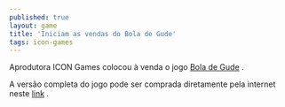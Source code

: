 ```yaml
---
published: true
layout: game
title: 'Iniciam as vendas do Bola de Gude'
tags: icon-games
---
```

Aprodutora ICON Games colocou à venda o jogo <a href="{{ site.baseurl }}/2005/11/21/bola-de-gude/">Bola de Gude</a>
.

A versão completa do jogo pode ser comprada diretamente pela internet neste <a href="http://www.icongames.com.br/gude.htm" target="_blank">link</a>
.